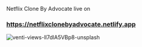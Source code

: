 Netflix Clone By Advocate
live on <h3>https://netflixclonebyadvocate.netlify.app</h3>
![venti-views-lI7dlA5VBp8-unsplash](https://user-images.githubusercontent.com/45645052/181215674-3ec049f8-d378-489b-b468-e89d5bb91c06.jpg)
